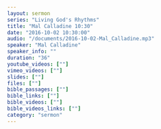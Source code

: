 ```yaml
---
layout: sermon
series: "Living God's Rhythms"
title: "Mal Calladine 10:30"
date: "2016-10-02 10:30:00"
audio: "/documents/2016-10-02-Mal_Calladine.mp3"
speaker: "Mal Calladine"
speaker_info: ""
duration: "36"
youtube_videos: [""]
vimeo_videos: [""]
slides: [""]
files: [""]
bible_passages: [""]
bible_links: [""]
bible_videos: [""]
bible_videos_links: [""]
category: "sermon"
---
```

